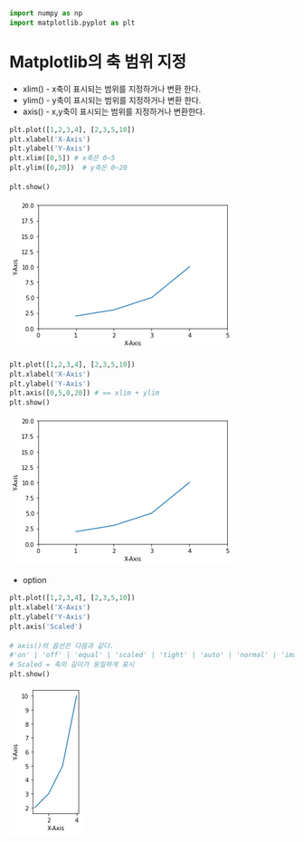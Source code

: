 ```python
import numpy as np 
import matplotlib.pyplot as plt
```

# Matplotlib의 축 범위 지정

- xlim() - x축이 표시되는 범위를 지정하거나 변환 한다.
- ylim() - y축이 표시되는 범위를 지정하거나 변환 한다.
- axis() - x,y축이 표시되는 범위를 지정하거나 변환한다.



```python
plt.plot([1,2,3,4], [2,3,5,10])
plt.xlabel('X-Axis')
plt.ylabel('Y-Axis')
plt.xlim([0,5]) # x축은 0~5
plt.ylim([0,20])  # y축은 0~20

plt.show()
```


![Foo](/images/Matplotlib_3_files/Matplotlib_3_3_0.png)



```python
plt.plot([1,2,3,4], [2,3,5,10])
plt.xlabel('X-Axis')
plt.ylabel('Y-Axis')
plt.axis([0,5,0,20]) # == xlim + ylim
plt.show()
```


![Foo](/images/Matplotlib_3_files/Matplotlib_3_4_0.png)


- option 


```python
plt.plot([1,2,3,4], [2,3,5,10])
plt.xlabel('X-Axis')
plt.ylabel('Y-Axis')
plt.axis('Scaled')

# axis()의 옵션은 다음과 같다.
#'on' | 'off' | 'equal' | 'scaled' | 'tight' | 'auto' | 'normal' | 'image' | 'square'
# Scaled = 축의 길이가 동일하게 표시
plt.show()
```


![Foo](/images/Matplotlib_3_files/Matplotlib_3_6_0.png)



```python

```
